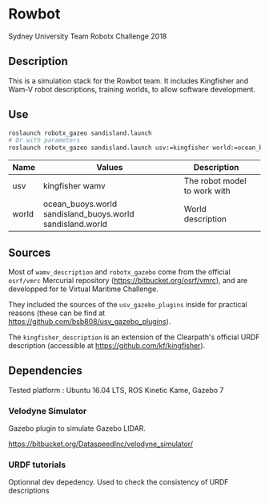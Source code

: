 # Rowbot 

Sydney University Team 
Robotx Challenge 2018

## Description

This is a simulation stack for the Rowbot team. It includes Kingfisher and Wam-V robot descriptions, training worlds, to allow software development.

## Use

```sh
roslaunch robotx_gazeo sandisland.launch
# Or with parameters
roslaunch robotx_gazeo sandisland.launch usv:=kingfisher world:=ocean_buoys.world
```

| Name  	| Values                                                    	| Description                   	|   	|
|-------	|-----------------------------------------------------------	|-------------------------------	|---	|
| usv   	| kingfisher wamv                                           	| The robot model to work with  	|   	|
| world 	| ocean_buoys.world sandisland_buoys.world sandisland.world 	| World description                        	|   	|

## Sources

Most of `wamv_description` and `robotx_gazebo` come from the official `osrf/vmrc` Mercurial repository (https://bitbucket.org/osrf/vmrc), and are developped for te Virtual Maritime Challenge.

They included the sources of the `usv_gazebo_plugins` inside for practical reasons (these can be find at https://github.com/bsb808/usv_gazebo_plugins).

The `kingfisher_description` is an extension of the Clearpath's official URDF description (accessible at https://github.com/kf/kingfisher).

## Dependencies

Tested platform : Ubuntu 16.04 LTS, ROS Kinetic Kame, Gazebo 7

### Velodyne Simulator

Gazebo plugin to simulate Gazebo LIDAR. 

https://bitbucket.org/DataspeedInc/velodyne_simulator/

### URDF tutorials

Optionnal dev depedency. 
Used to check the consistency of URDF descriptions

